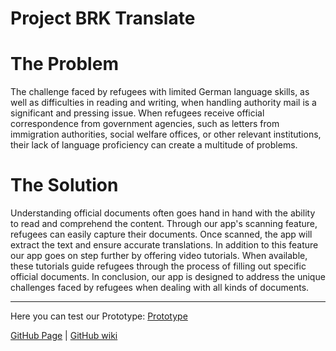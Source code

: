 # Project BRK Translate

# The Problem
The challenge faced by refugees with limited German language skills, as well as difficulties in reading and writing, when handling authority mail is a significant and pressing issue. When refugees receive official correspondence from government agencies, such as letters from immigration authorities, social welfare offices, or other relevant institutions, their lack of language proficiency can create a multitude of problems.

# The Solution
Understanding official documents often goes hand in hand with the ability to read and comprehend the content. Through our app's scanning feature, refugees can easily capture their documents. Once scanned, the app will extract the text and ensure accurate translations.
In addition to this feature our app goes on step further by offering video tutorials. When available, these tutorials guide refugees through the process of filling out specific official documents.
In conclusion, our app is designed to address the unique challenges faced by refugees when dealing with all kinds of documents.


*** 


Here you can test our Prototype:
<a href="https://www.figma.com/proto/EifPhzuCLj9yfI8Y90Tx3D/prototyp?type=design&node-id=218-774&scaling=min-zoom&page-id=82%3A149&starting-point-node-id=115%3A299">Prototype</a>

[GitHub Page](https://real-projects-digitalization.github.io/SS23-Team-8/) | [GitHub wiki](https://github.com/Real-Projects-Digitalization/SS23-Team-8/wiki)
